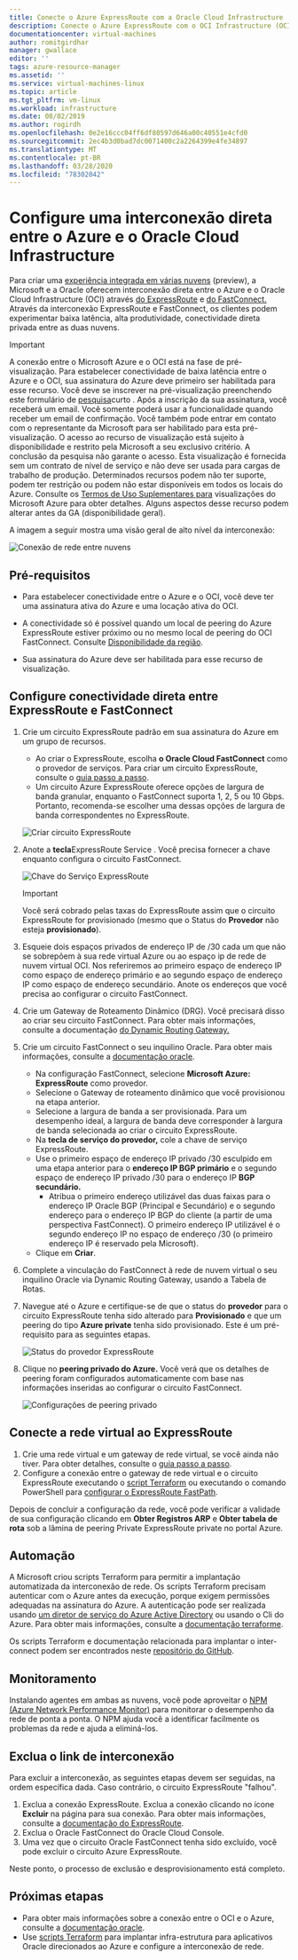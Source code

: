 ```yaml
---
title: Conecte o Azure ExpressRoute com a Oracle Cloud Infrastructure | Microsoft Docs
description: Conecte o Azure ExpressRoute com o OCI Infrastructure (OCI) FastConnect para permitir soluções de aplicativos Oracle em nuvem cruzada
documentationcenter: virtual-machines
author: romitgirdhar
manager: gwallace
editor: ''
tags: azure-resource-manager
ms.assetid: ''
ms.service: virtual-machines-linux
ms.topic: article
ms.tgt_pltfrm: vm-linux
ms.workload: infrastructure
ms.date: 08/02/2019
ms.author: rogirdh
ms.openlocfilehash: 0e2e16ccc04ff6df80597d646a00c40551e4cfd0
ms.sourcegitcommit: 2ec4b3d0bad7dc0071400c2a2264399e4fe34897
ms.translationtype: MT
ms.contentlocale: pt-BR
ms.lasthandoff: 03/28/2020
ms.locfileid: "78302042"
---
```

# <a name="set-up-a-direct-interconnection-between-azure-and-oracle-cloud-infrastructure"></a>Configure uma interconexão direta entre o Azure e o Oracle Cloud Infrastructure  

Para criar uma [experiência integrada em várias nuvens](oracle-oci-overview.md) (preview), a Microsoft e a Oracle oferecem interconexão direta entre o Azure e o Oracle Cloud Infrastructure (OCI) através [do ExpressRoute](../../../expressroute/expressroute-introduction.md) e [do FastConnect.](https://docs.cloud.oracle.com/iaas/Content/Network/Concepts/fastconnectoverview.htm) Através da interconexão ExpressRoute e FastConnect, os clientes podem experimentar baixa latência, alta produtividade, conectividade direta privada entre as duas nuvens.

> [!IMPORTANT]
> A conexão entre o Microsoft Azure e o OCI está na fase de pré-visualização. Para estabelecer conectividade de baixa latência entre o Azure e o OCI, sua assinatura do Azure deve primeiro ser habilitada para esse recurso. Você deve se inscrever na pré-visualização preenchendo este formulário de [pesquisa](https://forms.office.com/Pages/ResponsePage.aspx?id=v4j5cvGGr0GRqy180BHbRyzVVsi364tClw522rL9tkpUMVFGVVFWRlhMNUlRQTVWSTEzT0dXMlRUTyQlQCN0PWcu)curto . Após a inscrição da sua assinatura, você receberá um email. Você somente poderá usar a funcionalidade quando receber um email de confirmação. Você também pode entrar em contato com o representante da Microsoft para ser habilitado para esta pré-visualização. O acesso ao recurso de visualização está sujeito à disponibilidade e restrito pela Microsoft a seu exclusivo critério. A conclusão da pesquisa não garante o acesso. Esta visualização é fornecida sem um contrato de nível de serviço e não deve ser usada para cargas de trabalho de produção. Determinados recursos podem não ter suporte, podem ter restrição ou podem não estar disponíveis em todos os locais do Azure. Consulte os [Termos de Uso Suplementares para](https://azure.microsoft.com/support/legal/preview-supplemental-terms/) visualizações do Microsoft Azure para obter detalhes. Alguns aspectos desse recurso podem alterar antes da GA (disponibilidade geral).

A imagem a seguir mostra uma visão geral de alto nível da interconexão:

![Conexão de rede entre nuvens](media/configure-azure-oci-networking/azure-oci-connect.png)

## <a name="prerequisites"></a>Pré-requisitos

* Para estabelecer conectividade entre o Azure e o OCI, você deve ter uma assinatura ativa do Azure e uma locação ativa do OCI.

* A conectividade só é possível quando um local de peering do Azure ExpressRoute estiver próximo ou no mesmo local de peering do OCI FastConnect. Consulte [Disponibilidade da região](oracle-oci-overview.md#region-availability).

* Sua assinatura do Azure deve ser habilitada para esse recurso de visualização.

## <a name="configure-direct-connectivity-between-expressroute-and-fastconnect"></a>Configure conectividade direta entre ExpressRoute e FastConnect

1. Crie um circuito ExpressRoute padrão em sua assinatura do Azure em um grupo de recursos. 
    * Ao criar o ExpressRoute, escolha **o Oracle Cloud FastConnect** como o provedor de serviços. Para criar um circuito ExpressRoute, consulte o [guia passo a passo](../../../expressroute/expressroute-howto-circuit-portal-resource-manager.md).
    * Um circuito Azure ExpressRoute oferece opções de largura de banda granular, enquanto o FastConnect suporta 1, 2, 5 ou 10 Gbps. Portanto, recomenda-se escolher uma dessas opções de largura de banda correspondentes no ExpressRoute.

    ![Criar circuito ExpressRoute](media/configure-azure-oci-networking/exr-create-new.png)
1. Anote a **tecla**ExpressRoute Service . Você precisa fornecer a chave enquanto configura o circuito FastConnect.

    ![Chave do Serviço ExpressRoute](media/configure-azure-oci-networking/exr-service-key.png)

    > [!IMPORTANT]
    > Você será cobrado pelas taxas do ExpressRoute assim que o circuito ExpressRoute for provisionado (mesmo que o Status do **Provedor** não esteja **provisionado**).

1. Esqueie dois espaços privados de endereço IP de /30 cada um que não se sobrepõem à sua rede virtual Azure ou ao espaço ip de rede de nuvem virtual OCI. Nos referiremos ao primeiro espaço de endereço IP como espaço de endereço primário e ao segundo espaço de endereço IP como espaço de endereço secundário. Anote os endereços que você precisa ao configurar o circuito FastConnect.
1. Crie um Gateway de Roteamento Dinâmico (DRG). Você precisará disso ao criar seu circuito FastConnect. Para obter mais informações, consulte a documentação [do Dynamic Routing Gateway.](https://docs.cloud.oracle.com/iaas/Content/Network/Tasks/managingDRGs.htm)
1. Crie um circuito FastConnect o seu inquilino Oracle. Para obter mais informações, consulte a [documentação oracle](https://docs.cloud.oracle.com/iaas/Content/Network/Concepts/azure.htm).
  
    * Na configuração FastConnect, selecione **Microsoft Azure: ExpressRoute** como provedor.
    * Selecione o Gateway de roteamento dinâmico que você provisionou na etapa anterior.
    * Selecione a largura de banda a ser provisionada. Para um desempenho ideal, a largura de banda deve corresponder à largura de banda selecionada ao criar o circuito ExpressRoute.
    * Na **tecla de serviço do provedor,** cole a chave de serviço ExpressRoute.
    * Use o primeiro espaço de endereço IP privado /30 esculpido em uma etapa anterior para o **endereço IP BGP primário** e o segundo espaço de endereço IP privado /30 para o endereço IP **BGP secundário.**
        * Atribua o primeiro endereço utilizável das duas faixas para o endereço IP Oracle BGP (Principal e Secundário) e o segundo endereço para o endereço IP BGP do cliente (a partir de uma perspectiva FastConnect). O primeiro endereço IP utilizável é o segundo endereço IP no espaço de endereço /30 (o primeiro endereço IP é reservado pela Microsoft).
    * Clique em **Criar**.
1. Complete a vinculação do FastConnect à rede de nuvem virtual o seu inquilino Oracle via Dynamic Routing Gateway, usando a Tabela de Rotas.
1. Navegue até o Azure e certifique-se de que o status do **provedor** para o circuito ExpressRoute tenha sido alterado para **Provisionado** e que um peering do tipo **Azure private** tenha sido provisionado. Este é um pré-requisito para as seguintes etapas.

    ![Status do provedor ExpressRoute](media/configure-azure-oci-networking/exr-provider-status.png)
1. Clique no **peering privado do Azure.** Você verá que os detalhes de peering foram configurados automaticamente com base nas informações inseridas ao configurar o circuito FastConnect.

    ![Configurações de peering privado](media/configure-azure-oci-networking/exr-private-peering.png)

## <a name="connect-virtual-network-to-expressroute"></a>Conecte a rede virtual ao ExpressRoute

1. Crie uma rede virtual e um gateway de rede virtual, se você ainda não tiver. Para obter detalhes, consulte o [guia passo a passo](../../../expressroute/expressroute-howto-add-gateway-portal-resource-manager.md).
1. Configure a conexão entre o gateway de rede virtual e o circuito ExpressRoute executando o [script Terraform](https://github.com/microsoft/azure-oracle/tree/master/InterConnect-2) ou executando o comando PowerShell para [configurar o ExpressRoute FastPath](../../../expressroute/expressroute-howto-linkvnet-arm.md#configure-expressroute-fastpath).

Depois de concluir a configuração da rede, você pode verificar a validade de sua configuração clicando em **Obter Registros ARP** e **Obter tabela de rota** sob a lâmina de peering Private ExpressRoute private no portal Azure.

## <a name="automation"></a>Automação

A Microsoft criou scripts Terraform para permitir a implantação automatizada da interconexão de rede. Os scripts Terraform precisam autenticar com o Azure antes da execução, porque exigem permissões adequadas na assinatura do Azure. A autenticação pode ser realizada usando [um diretor de serviço do Azure Active Directory](../../../active-directory/develop/app-objects-and-service-principals.md#service-principal-object) ou usando o Cli do Azure. Para obter mais informações, consulte a [documentação terraforme](https://www.terraform.io/docs/providers/azurerm/auth/azure_cli.html).

Os scripts Terraform e documentação relacionada para implantar o inter-connect podem ser encontrados neste [repositório do GitHub](https://aka.ms/azureociinterconnecttf).

## <a name="monitoring"></a>Monitoramento

Instalando agentes em ambas as nuvens, você pode aproveitar o [NPM (Azure Network Performance Monitor)](../../../expressroute/how-to-npm.md) para monitorar o desempenho da rede de ponta a ponta. O NPM ajuda você a identificar facilmente os problemas da rede e ajuda a eliminá-los.

## <a name="delete-the-interconnect-link"></a>Exclua o link de interconexão

Para excluir a interconexão, as seguintes etapas devem ser seguidas, na ordem específica dada. Caso contrário, o circuito ExpressRoute "falhou".

1. Exclua a conexão ExpressRoute. Exclua a conexão clicando no ícone **Excluir** na página para sua conexão. Para obter mais informações, consulte a [documentação do ExpressRoute](../../../expressroute/expressroute-howto-linkvnet-portal-resource-manager.md#delete-a-connection-to-unlink-a-vnet).
1. Exclua o Oracle FastConnect do Oracle Cloud Console.
1. Uma vez que o circuito Oracle FastConnect tenha sido excluído, você pode excluir o circuito Azure ExpressRoute.

Neste ponto, o processo de exclusão e desprovisionamento está completo.

## <a name="next-steps"></a>Próximas etapas

* Para obter mais informações sobre a conexão entre o OCI e o Azure, consulte a [documentação oracle](https://docs.cloud.oracle.com/iaas/Content/Network/Concepts/azure.htm).
* Use [scripts Terraform](https://aka.ms/azureociinterconnecttf) para implantar infra-estrutura para aplicativos Oracle direcionados ao Azure e configure a interconexão de rede. 
